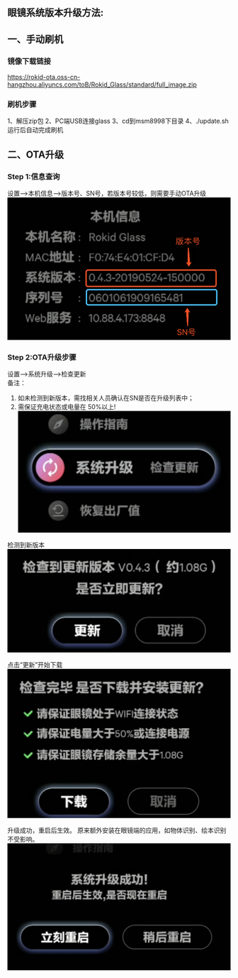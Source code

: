
## 眼镜系统版本升级方法:

## 一、手动刷机
### 镜像下载链接
https://rokid-ota.oss-cn-hangzhou.aliyuncs.com/toB/Rokid_Glass/standard/full_image.zip

### 刷机步骤
1、解压zip包
2、PC端USB连接glass
3、cd到msm8998下目录
4、./update.sh运行后自动完成刷机

## 二、OTA升级 

### Step 1:信息查询
设置-->本机信息-->版本号、SN号，若版本号较低，则需要手动OTA升级	 
![](images/image001.png)	 

### Step 2:OTA升级步骤	 

设置-->系统升级-->检查更新	 
备注：	 
1. 如未检测到新版本，需找相关人员确认在SN是否在升级列表中；	 
2. 需保证充电状态或电量在 50%以上!	 
![](images/image002.png)	 

检测到新版本	 
![](images/image003.png)	 

点击“更新”开始下载	 
![](images/image004.png)	 

 升级成功，重启后生效。 	 原来额外安装在眼镜端的应用，如物体识别、绘本识别不受影响。	 
![](images/image005.png)	 
 
